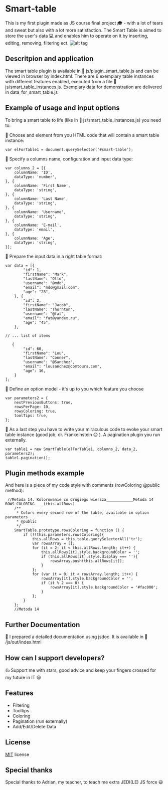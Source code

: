 # Smart-table 

This is my first plugin made as JS course final project :mortar_board: - with a lot of tears and sweat but also with a lot more satisfaction. 
The Smart Table is aimed to store the user's data :computer: and enables him to operate on it by inserting, editing, removing, filtering ect. 
![alt tag](src/table_demo.png) 

## Descritpion and application 

The smart table plugin is available in :open_file_folder: js/plugin_smart_table.js and can be viewed in browser by index.html. 
There are 6 exemplary table instances with different features enabled, executed from a file :open_file_folder: js/smart_table_instances.js. 
Exemplary data for demonstration are delivered in data_for_smart_table.js 

## Example of usage and input options

To bring a smart table to life (like in :open_file_folder: js/smart_table_instances.js) you need to: 

:pushpin: Choose and element from you HTML code that will contain a smart table instance: 

``` 
var elForTable1 = document.querySelector('#smart-table'); 
``` 

:pushpin: Specify a columns name, configuration and input data type: 

``` 
var columns_2 = [{
    columnName: 'ID',
    dataType: 'number',
}, {
    columnName: 'First Name',
    dataType: 'string',
}, {
    columnName: 'Last Name',
    dataType: 'string',
}, {
    columnName: 'Username',
    dataType: 'string',
}, {
    columnName: 'E-mail',
    dataType: 'email',
}, {
    columnName: 'Age',
    dataType: 'string',
}];
``` 

:pushpin: Prepare the input data in a right table format: 

``` 
var data = [{
        "id": 1,
        "firstName": "Mark",
        "lastName": "Otto",
        "username": "@mdo",
        "email": "mdo@gmail.com",
        "age": "28",
    }, {
        "id": 2,
        "firstName": "Jacob",
        "lastName": "Thornton",
        "username": "@fat",
        "email": "fat@yandex.ru",
        "age": "45",
    },

// ... list of items 

   {
        "id": 60,
        "firstName": "Lou",
        "lastName": "Conner",
        "username": "@Sanchez",
        "email": "lousanchez@comtours.com",
        "age": 16,
    }
];
``` 

:pushpin: Define an option model - it's up to you which feature you choose 

``` 
var parameters2 = { 
    nextPreviousButtons: true,
    rowsPerPage: 10,
    rowsColoring: true,
    toolTips: true,
};
``` 

:pushpin: As a last step you have to write your miraculous code to evoke your smart table instance (good job, dr. Frankeinstein :wink: ). A pagination plugin you run externally. 

``` 
var table1 = new SmartTable(elForTable1, columns_2, data_2, parameters2); 
table1.pagination(); 
``` 

## Plugin methods example 

And here is a piece of my code style with comments (rowColoring @public method):

``` 
 //Metoda 14. Kolorowanie co drugiego wiersza____________Metoda 14 ROWS COLORING____(this.allRows)
    /**
     * Colors every second row of the table, available in option parameters
     * @public
     */
    SmartTable.prototype.rowsColoring = function () {
        if (!!this.parameters.rowsColoring){
            this.allRows = this.table.querySelectorAll('tr');
            var rowsArray = [];
            for (it = 2; it < this.allRows.length; it++) {
                this.allRows[it].style.backgroundColor = '';
                if (this.allRows[it].style.display === ''){
                    rowsArray.push(this.allRows[it]);
                }
            };
            for (var it = 0; it < rowsArray.length; it++) {
                rowsArray[it].style.backgroundColor = '';
                if (it % 2 === 0) {
                    rowsArray[it].style.backgroundColor = '#fac000';
                }
            };
        }
    };
    //Metoda 14
``` 

## Further Documentation 

:closed_book: I prepared a detailed documentation using jsdoc. It is available in :open_file_folder: /js/out/index.html 

## How can I support developers? 

:+1: Support me with stars, good advice and keep your fingers crossed for my future in IT :smiley: 

## Features 

* Filtering 
* Tooltips 
* Coloring 
* Pagination (run externally) 
* Add/Edit/Delete Data 

## License 

[MIT](LICENSE.txt) license

## Special thanks 

Special thanks to Adrian, my teacher, to teach me extra JEDI(LE) JS force :smiley: